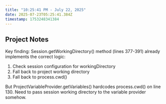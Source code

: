```yaml
---
title: "10:25:41 PM - July 22, 2025"
date: 2025-07-23T05:25:41.384Z
timestamp: 1753248341384
---
```


## Project Notes

Key finding: Session.getWorkingDirectory() method (lines 377-391) already implements the correct logic:
1. Check session configuration for workingDirectory
2. Fall back to project working directory 
3. Fall back to process.cwd()

But ProjectVariableProvider.getVariables() hardcodes process.cwd() on line 130. Need to pass session working directory to the variable provider somehow.
